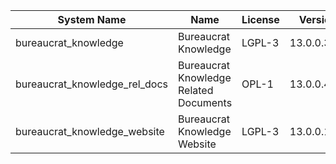 | System Name | Name | License | Version | Summary | Price |
|---|---|---|---|---|---|
| bureaucrat_knowledge | Bureaucrat Knowledge | LGPL-3 | 13.0.0.39.0 | Bureaucrat Knowledge |  |
| bureaucrat_knowledge_rel_docs | Bureaucrat Knowledge Related Documents | OPL-1 | 13.0.0.4.0 | Bureaucrat Knowledge Related Documents |  |
| bureaucrat_knowledge_website | Bureaucrat Knowledge Website | LGPL-3 | 13.0.0.15.0 | Bureaucrat Knowledge Website |  |
